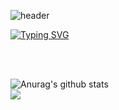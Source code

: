 ![header](https://capsule-render.vercel.app/api?type=waving&color=gradient&height=300&section=header&text=MIYEON😎&fontSize=70)

<!-- ### Hi there 👋 -->

[![Typing SVG](https://readme-typing-svg.demolab.com?font=Space+Grotesk&size=50&pause=1000&color=943ABA&background=FFFFFF00&center=true&vCenter=true&width=800&height=120&lines=Welcome+to+Miyeon+GitHub!+:D)](https://git.io/typing-svg)

<br/><br/>

  <a href="https://github.com/Jomiyeon1/github-readme-stats"><img align="left" src="https://github-readme-stats.vercel.app/api?username=Jomiyeon1&show_icons=true&include_all_commits=true&theme=buefy&hide_border=true" alt="Anurag's github stats"/></a>  
  <a href="https://github.com/Jomiyeon1/github-readme-stats">
  <img align="top-right" src="https://github-readme-stats.vercel.app/api/top-langs/?username=KyungHoAn&layout=compact&theme=buefy&hide_border=true" /></a>


<!--
**Jomiyeon1/Jomiyeon1** is a ✨ _special_ ✨ repository because its `README.md` (this file) appears on your GitHub profile.

Here are some ideas to get you started:

- 🔭 I’m currently working on ...
- 🌱 I’m currently learning ...
- 👯 I’m looking to collaborate on ...
- 🤔 I’m looking for help with ...
- 💬 Ask me about ...
- 📫 How to reach me: ...
- 😄 Pronouns: ...
- ⚡ Fun fact: ...
-->
